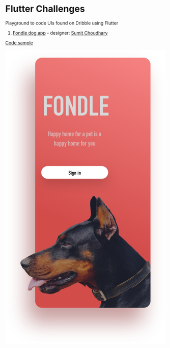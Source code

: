 # Flutter Challenges

Playground to code UIs found on Dribble using Flutter

1. [Fondle dog app](https://dribbble.com/shots/7615767-Fondle) - designer: [Sumit Choudhary](https://dribbble.com/sumit_choudhary)

[Code sample](https://github.com/adamontherun/Flutter-Challenges/tree/master/lib/fondle)

![dog app ui](https://github.com/adamontherun/Flutter-Challenges/blob/master/sampleimages/fondlehome.png "Dog app UI home")
